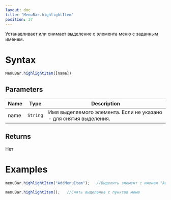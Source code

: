 ```yaml
---
layout: doc
title: "MenuBar.highlightItem"
position: 37
---
```


Устанавливает или снимает выделение с элемента меню с заданным именем.

# Syntax

```js
MenuBar.highlightItem([name])
```

## Parameters

|Name|Type|Description|
|----|----------|---------|
|name|`String`|Имя выделяемого элемента. Если не указано - для снятия выделения.|

## Returns

Нет

# Examples

```js
menuBar.highlightItem("AddMenuItem");   //Выделить элемент с именем "AddMenuItem"

menuBar.highlightItem();   //Снять выделение с пунктов меню
```


